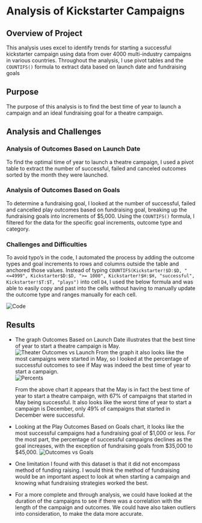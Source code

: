 # Analysis of Kickstarter Campaigns
## Overview of Project
This analysis uses excel to identify trends for starting a successful kickstarter campaign using data from over 4000 multi-industry campaigns in various countries. Throughout the analysis, I use pivot tables and the ```COUNTIFS()``` formula to extract data based on launch date and fundraising goals

## Purpose
The purpose of this analysis is to find the best time of year to launch a campaign and an ideal fundraising goal for a theatre campaign.

## Analysis and Challenges

### Analysis of Outcomes Based on Launch Date
To find the optimal time of year to launch a theatre campaign, I used a pivot table to extract the number of successful, failed and canceled outcomes sorted by the month they were launched. 

### Analysis of Outcomes Based on Goals
To determine a fundraising goal, I looked at the number of successful, failed and cancelled play outcomes based on fundraising goal, breaking up the fundraising goals into increments of $5,000. Using the ```COUNTIFS()``` formula, I filtered for the data for the specific goal increments, outcome type and category. 

### Challenges and Difficulties 
To avoid typo’s in the code, I automated the process by adding the outcome types and goal increments to rows and columns outside the table and anchored those values. Instead of typing ```COUNTIFS(Kickstarter!$D:$D, "<=4999", Kickstarter$D:$D, ">= 1000", Kickstarter!$H:$H, "successful", Kickstarter!$T:$T, "plays")``` into cell ```D4```, I used the below formula and was able to easily copy and past into the cells without having to manually update the outcome type and ranges manually for each cell. 


![Code](https://user-images.githubusercontent.com/80648379/116000870-f43e6b00-a5bf-11eb-96f8-62221a38eb23.png)



## Results

* The graph Outcomes Based on Launch Date illustrates that the best time of year to start a theatre campaign is May. 
![Theater Outcomes vs Launch](https://user-images.githubusercontent.com/80648379/116017656-3b534d00-a60e-11eb-8c01-018cd3dc3ef9.png)
  From the graph it also looks like the most campaigns were started in May, so I looked at the percentage of successful outcomes to see if May was indeed the best time of year to start a campaign.  
![Percents](https://user-images.githubusercontent.com/80648379/116000590-ee945580-a5be-11eb-8a86-075c33baed42.png)
  
  From the above chart it appears that the May is in fact the best time of year to start a theatre campaign, with 67% of campaigns that started in May being successful. It also looks like the worst time of year to start a campaign is December, only 49% of campaigns that started in December were successful.


* Looking at the Play Outcomes Based on Goals chart, it looks like the most successful campaigns had a fundraising goal of $1,000 or less. For the most part, the percentage of successful campaigns declines as the goal increases, with the exception of fundraising goals from $35,000 to $45,000. 
![Outcomes vs Goals](https://user-images.githubusercontent.com/80648379/116018418-fdefbf00-a60f-11eb-963c-86203b903218.png)

* One limitation I found with this dataset is that it did not encompass method of funding raising. I would think the method of fundraising would be an important aspect to look at when starting a campaign and knowing what fundraising strategies worked the best. 

* For a more complete and through analysis, we could have looked at the duration of the campaigns to see if there was a correlation with the length of the campaign and outcomes. We could have also taken outliers into consideration, to make the data more accurate. 



